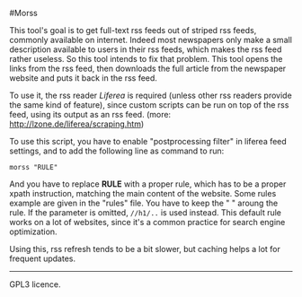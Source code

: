 #Morss

This tool's goal is to get full-text rss feeds out of striped rss feeds, commonly available on internet. Indeed most newspapers only make a small description available to users in their rss feeds, which makes the rss feed rather useless. So this tool intends to fix that problem.
This tool opens the links from the rss feed, then downloads the full article from the newspaper website and puts it back in the rss feed.

To use it, the rss reader *Liferea* is required (unless other rss readers provide the same kind of feature), since custom scripts can be run on top of the rss feed, using its output as an rss feed. (more: <http://lzone.de/liferea/scraping.htm>)

To use this script, you have to enable "postprocessing filter" in liferea feed settings, and to add the following line as command to run:

	morss "RULE"

And you have to replace **RULE** with a proper rule, which has to be a proper xpath instruction, matching the main content of the website. Some rules example are given in the "rules" file. You have to keep the " " aroung the rule. If the parameter is omitted, `//h1/..` is used instead. This default rule works on a lot of websites, since it's a common practice for search engine optimization.

Using this, rss refresh tends to be a bit slower, but caching helps a lot for frequent updates.

---

GPL3 licence.
